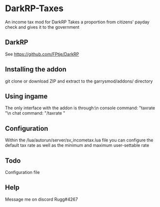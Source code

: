 # DarkRP-Taxes
An income tax mod for DarkRP
Takes a proportion from citizens' payday check and gives it to the government
## DarkRP 
See https://github.com/FPtje/DarkRP
## Installing the addon
git clone or download ZIP and extract to the garrysmod/addons/ directory
## Using ingame
The only interface with the addon is through:\n
console command: "taxrate <number>"\n
chat command: "/taxrate <number>"
## Configuration
Within the /lua/autorun/server/sv_incometax.lua file you can configure the default tax rate as well as the minimum and maximum user-settable rate
## Todo
Configuration file
## Help
Message me on discord Rugg#4267